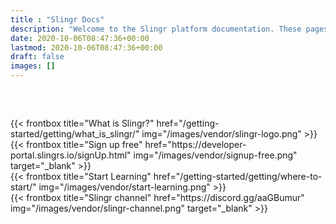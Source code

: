 ```yaml
---
title : "Slingr Docs"
description: "Welcome to the Slingr platform documentation. These pages describe how to work with the Slingr platform, where developers can build, manage, deploy, and monitor low-code applications."
date: 2020-10-06T08:47:36+00:00
lastmod: 2020-10-06T08:47:36+00:00
draft: false
images: []
---
```


<div class="container mr-0">
  <div class="row justify-content-center row-cols-1 row-cols-md-2 row-cols-lg-4" style="margin-top: 60px">
    <div class="col mb-4 d-flex align-items-center justify-content-center what-is-slingr">
      {{< frontbox title="What is Slingr?" href="/getting-started/getting/what_is_slingr/" img="/images/vendor/slingr-logo.png" >}}
    </div>
    <div class="col mb-4 d-flex align-items-center justify-content-center signup-free">
      {{< frontbox title="Sign up free" href="https://developer-portal.slingrs.io/signUp.html" img="/images/vendor/signup-free.png" target="_blank" >}}
    </div>
    <div class="col mb-4 d-flex align-items-center justify-content-center start-learning">
      {{< frontbox title="Start Learning" href="/getting-started/getting/where-to-start/" img="/images/vendor/start-learning.png" >}}
    </div>
    <div class="col mb-4 d-flex align-items-center justify-content-center slingr-channel">
      {{< frontbox title="Slingr channel" href="https://discord.gg/aaGBumur" img="/images/vendor/slingr-channel.png" target="_blank" >}}
    </div>
  </div>
</div>